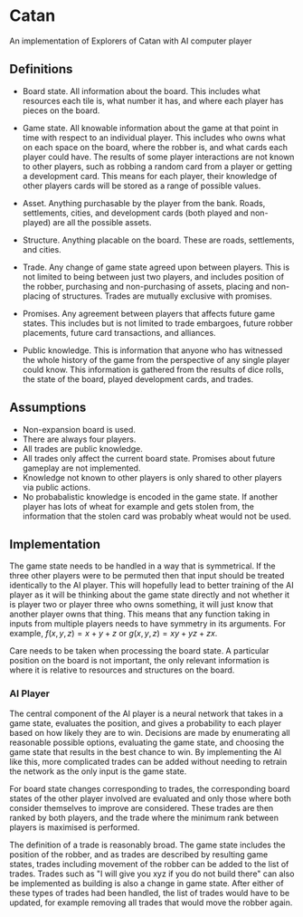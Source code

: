 # Catan
An implementation of Explorers of Catan with AI computer player

## Definitions

- Board state. All information about the board. This includes what resources each tile is, what number it has, and where each player has pieces on the board.

- Game state. All knowable information about the game at that point in time with respect to an individual player. This includes who owns what on each space on the board, where the robber is, and what cards each player could have. The results of some player interactions are not known to other players, such as robbing a random card from a player or getting a development card. This means for each player, their knowledge of other players cards will be stored as a range of possible values.

- Asset. Anything purchasable by the player from the bank. Roads, settlements, cities, and development cards (both played and non-played) are all the possible assets.

- Structure. Anything placable on the board. These are roads, settlements, and cities.

- Trade. Any change of game state agreed upon between players. This is not limited to being between just two players, and includes position of the robber, purchasing and non-purchasing of assets, placing and non-placing of structures. Trades are mutually exclusive with promises.

- Promises. Any agreement between players that affects future game states. This includes but is not limited to trade embargoes, future robber placements, future card transactions, and alliances.

- Public knowledge. This is information that anyone who has witnessed the whole history of the game from the perspective of any single player could know. This information is gathered from the results of dice rolls, the state of the board, played development cards, and trades.


## Assumptions

- Non-expansion board is used.
- There are always four players.
- All trades are public knowledge.
- All trades only affect the current board state. Promises about future gameplay are not implemented.
- Knowledge not known to other players is only shared to other players via public actions.
- No probabalistic knowledge is encoded in the game state. If another player has lots of wheat for example and gets stolen from, the information that the stolen card was probably wheat would not be used.


## Implementation

The game state needs to be handled in a way that is symmetrical. If the three other players were to be permuted then that input should be treated identically to the AI player. This will hopefully lead to better training of the AI player as it will be thinking about the game state directly and not whether it is player two or player three who owns something, it will just know that another player owns that thing. This means that any function taking in inputs from multiple players needs to have symmetry in its arguments. For example, $f(x, y, z) = x + y + z$ or $g(x, y, z) = xy + yz + zx$.

Care needs to be taken when processing the board state. A particular position on the board is not important, the only relevant information is where it is relative to resources and structures on the board.

### AI Player

The central component of the AI player is a neural network that takes in a game state, evaluates the position, and gives a probability to each player based on how likely they are to win. Decisions are made by enumerating all reasonable possible options, evaluating the game state, and choosing the game state that results in the best chance to win. By implementing the AI like this, more complicated trades can be added without needing to retrain the network as the only input is the game state.

For board state changes corresponding to trades, the corresponding board states of the other player involved are evaluated and only those where both consider themselves to improve are considered. These trades are then ranked by both players, and the trade where the minimum rank between players is maximised is performed.

The definition of a trade is reasonably broad. The game state includes the position of the robber, and as trades are described by resulting game states, trades including movement of the robber can be added to the list of trades. Trades such as "I will give you xyz if you do not build there" can also be implemented as building is also a change in game state. After either of these types of trades had been handled, the list of trades would have to be updated, for example removing all trades that would move the robber again.